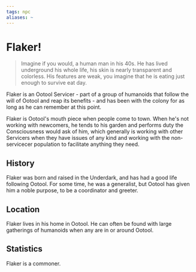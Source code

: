 ```yaml
---
tags: npc
aliases: ~
---
```


# Flaker!

 > 
 > Imagine if you would, a human man in his 40s. He has lived underground his whole life, his skin is nearly transparent and colorless. His features are weak, you imagine that he is eating just enough to survive eat day.

Flaker is an Ootool Servicer - part of a group of humanoids that follow the will of Ootool and reap its benefits - and has been with the colony for as long as he can remember at this point.

Flaker is Ootool's mouth piece when people come to town. When he's not working with newcomers, he tends to his garden and performs duty the Consciousness would ask of him, which generally is working with other Servicers when they have issues of any kind and working with the non-servicecer population to facilitate anything they need.

## History

Flaker was born and raised in the Underdark, and has had a good life following Ootool. For some time, he was a generalist, but Ootool has given him a noble purpose, to be a coordinator and greeter.

## Location

Flaker lives in his home in Ootool. He can often be found with large gatherings of humanoids when any are in or around Ootool.

## Statistics

Flaker is a commoner.
